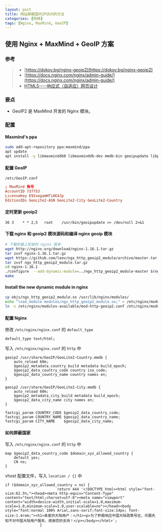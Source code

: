 ```yaml
---
layout: post
title: 网站屏蔽国内IP访问的方法
categories: [网络]
tags: [Nginx, MaxMind, GeoIP]
---
```

## 使用 Nginx + MaxMind + GeoIP 方案

### 参考

> * [https://dokov.bg/nginx-geoip2](https://dokov.bg/nginx-geoip2)
> * [https://docs.nginx.com/nginx/admin-guide/](https://docs.nginx.com/nginx/admin-guide/)
> * [HTML5----响应式（自适应）网页设计](https://blog.csdn.net/qq_40164190/article/details/83089459)

### 要点

* GeoIP2 是 MaxMind 开发的 Nginx 模块。

### 配置

#### Maxmind's ppa

```sh
sudo add-apt-repository ppa:maxmind/ppa
apt update
apt install -y libmaxminddb0 libmaxminddb-dev mmdb-bin geoipupdate libpcre3 libpcre3-dev zlib1g zlib1g-dev libssl-dev
```

#### 配置 GeoIP

`/etc/GeoIP.conf`

```conf
; MaxMind 账号
AccountID 737753
LicenseKey E92xegamHTi0E4Jp
EditionIDs GeoLite2-ASN GeoLite2-City GeoLite2-Country
```

#### 定时更新 geoip2

```cron
36 3    * * 2,5   root    /usr/bin/geoipupdate >> /dev/null 2>&1
```

#### 下载 nginx 和 geoip2 模块源码和编译 nginx geoip 模块

```sh
# 下载机器上安装的 nginx 版本
wget http://nginx.org/download/nginx-1.16.1.tar.gz
tar zxvf nginx-1.16.1.tar.gz
wget https://github.com/leev/ngx_http_geoip2_module/archive/master.tar.gz -O ngx_http_geoip2_module.tar.gz
tar zxvf ngx_http_geoip2_module.tar.gz
cd nginx-1.16.1
./configure  --add-dynamic-module=../ngx_http_geoip2_module-master $(nginx -V) --with-compat
make
```

#### Install the new dynamic module in nginx

```sh
cp objs/ngx_http_geoip2_module.so /usr/lib/nginx/modules/
echo "load_module modules/ngx_http_geoip2_module.so;" > /etc/nginx/modules-available/mod-http-geoip2.conf
ln -s /etc/nginx/modules-available/mod-http-geoip2.conf /etc/nginx/modules-enabled/60-mod-http-geoip2.conf
```

#### 配置 Nginx

修改 `/etc/nginx/nginx.conf` 的 `default_type`

```nginx
default_type text/html;
```

写入 `/etc/nginx/nginx.conf` 的 `http` 中

```nginx
geoip2 /usr/share/GeoIP/GeoLite2-Country.mmdb {
    auto_reload 60m;
    $geoip2_metadata_country_build metadata build_epoch;
    $geoip2_data_country_code country iso_code;
    $geoip2_data_country_name country names en;
}

geoip2 /usr/share/GeoIP/GeoLite2-City.mmdb {
    auto_reload 60m;
    $geoip2_metadata_city_build metadata build_epoch;
    $geoip2_data_city_name city names en;
}

fastcgi_param COUNTRY_CODE $geoip2_data_country_code;
fastcgi_param COUNTRY_NAME $geoip2_data_country_name;
fastcgi_param CITY_NAME    $geoip2_data_city_name;
```

#### 如何屏蔽国家

写入 `/etc/nginx/nginx.conf` 的 `http` 中

```nginx
map $geoip2_data_country_code $domain_xyz_allowed_country {
    default yes;
    CN no;
}
```

vhost 配置文件，写入 `location / {}` 中

```nginx
if ($domain_xyz_allowed_country = no) {
                        return 444 '<!DOCTYPE html><html style="font-size:62.5%;"><head><meta http-equiv="Content-Type" content="text/html;charset=utf-8"><meta name="viewport" content="width=device-width,initial-scale=1.0,maximum-scale=1.0,minimum-scale=1.0,user-scalable=no"></head><body style="font:normal 100% Arial,sans-serif;font-size:14px; font-size:1.4rem;"><h1>亲爱的大陆用户：</h1><p>为了积极响应中国大陆政策号召，币圈先知不对中国大陆用户服务，感谢您的支持！</p></body></html>';
                }
```
